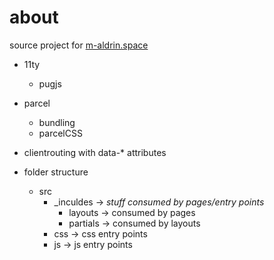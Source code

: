 # about

source project for [m-aldrin.space](https://m-aldrin.space)

- 11ty
    - pugjs
- parcel
    - bundling
    - parcelCSS
- clientrouting with data-\* attributes


- folder structure
    - src
        - _inculdes -> *stuff consumed by pages/entry points*
            - layouts -> consumed by pages
            - partials -> consumed by layouts
        - css -> css entry points
        - js -> js entry points
        
